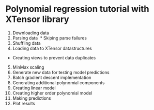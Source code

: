 # Polynomial regression tutorial with XTensor library

1. Downloading data
2. Parsing data
  * Skiping parse failures
3. Shuffling data
4. Loading data to XTensor datastructures
  * Creating views to prevent data duplicates
5. MinMax scaling
6. Generate new data for testing model predictions
8. Batch gradient descent implementation
9. Generating additional polynomial components
10. Creating linear model
11. Creating higher order polynomial model
12. Making predictions
13. Plot results
